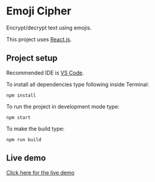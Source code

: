 # Emoji Cipher

Encrypt/decrypt text using emojis.

This project uses [React.js](https://reactjs.org/).

## Project setup

Recommended IDE is [VS Code](https://code.visualstudio.com/).

To install all dependencies type following inside Terminal:

`npm install`

To run the project in development mode type:

`npm start`

To make the build type:

`npm run build`

## Live demo

[Click here for the live demo](https://bbtools-ps.github.io/morse-code/)
